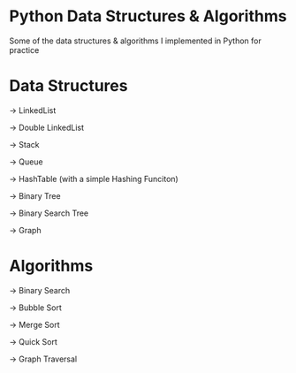 # Python Data Structures & Algorithms
Some of the data structures & algorithms I implemented in Python for practice

# Data Structures
-> LinkedList

-> Double LinkedList

-> Stack

-> Queue

-> HashTable (with a simple Hashing Funciton)

-> Binary Tree

-> Binary Search Tree

-> Graph

# Algorithms

-> Binary Search

-> Bubble Sort

-> Merge Sort

-> Quick Sort

-> Graph Traversal

